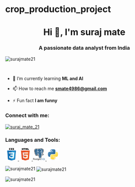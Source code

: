 # crop_production_project

<h1 align="center">Hi 👋, I'm suraj mate</h1>
<h3 align="center">A passionate data analyst from India</h3>



<p align="left"> <img src="https://komarev.com/ghpvc/?username=surajmate21&label=Profile%20views&color=0e75b6&style=flat" alt="surajmate21" /> </p>

<p align="left"> <a href="https://twitter.com/" target="blank"><img src="https://img.shields.io/twitter/follow/?logo=twitter&style=for-the-badge" alt="" /></a> </p>

- 🌱 I’m currently learning **ML and AI**

- 📫 How to reach me **smate4986@gmail.com**

- ⚡ Fun fact **I am funny**

<h3 align="left">Connect with me:</h3>
<p align="left">
<a href="https://instagram.com/suraj_mate_21" target="blank"><img align="center" src="https://raw.githubusercontent.com/rahuldkjain/github-profile-readme-generator/master/src/images/icons/Social/instagram.svg" alt="suraj_mate_21" height="30" width="40" /></a>
</p>

<h3 align="left">Languages and Tools:</h3>
<p align="left"> <a href="https://www.w3schools.com/css/" target="_blank" rel="noreferrer"> <img src="https://raw.githubusercontent.com/devicons/devicon/master/icons/css3/css3-original-wordmark.svg" alt="css3" width="40" height="40"/> </a> <a href="https://www.w3.org/html/" target="_blank" rel="noreferrer"> <img src="https://raw.githubusercontent.com/devicons/devicon/master/icons/html5/html5-original-wordmark.svg" alt="html5" width="40" height="40"/> </a> <a href="https://www.postgresql.org" target="_blank" rel="noreferrer"> <img src="https://raw.githubusercontent.com/devicons/devicon/master/icons/postgresql/postgresql-original-wordmark.svg" alt="postgresql" width="40" height="40"/> </a> <a href="https://www.python.org" target="_blank" rel="noreferrer"> <img src="https://raw.githubusercontent.com/devicons/devicon/master/icons/python/python-original.svg" alt="python" width="40" height="40"/> </a> </p>

<p><img align="left" src="https://github-readme-stats.vercel.app/api/top-langs?username=surajmate21&show_icons=true&locale=en&layout=compact" alt="surajmate21" /></p>

<p>&nbsp;<img align="center" src="https://github-readme-stats.vercel.app/api?username=surajmate21&show_icons=true&locale=en" alt="surajmate21" /></p>

<p><img align="center" src="https://github-readme-streak-stats.herokuapp.com/?user=surajmate21&" alt="surajmate21" /></p>

